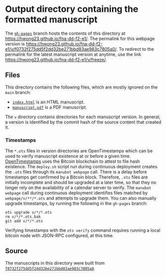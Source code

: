 # Output directory containing the formatted manuscript

The [`gh-pages`](https://github.com/hwong23/fna-dd-f2-e1/tree/gh-pages) branch hosts the contents of this directory at <https://hwong23.github.io/fna-dd-f2-e1/>.
The permalink for this webpage version is <https://hwong23.github.io/fna-dd-f2-e1/v/f0732f275dd5f2dd32be271bbd83ae983c7805a0/>.
To redirect to the permalink for the latest manuscript version at anytime, use the link <https://hwong23.github.io/fna-dd-f2-e1/v/freeze/>.

## Files

This directory contains the following files, which are mostly ignored on the `main` branch:

+ [`index.html`](index.html) is an HTML manuscript.
+ [`manuscript.pdf`](manuscript.pdf) is a PDF manuscript.

The `v` directory contains directories for each manuscript version.
In general, a version is identified by the commit hash of the source content that created it.

### Timestamps

The `*.ots` files in version directories are OpenTimestamps which can be used to verify manuscript existence at or before a given time.
[OpenTimestamps](https://opentimestamps.org/) uses the Bitcoin blockchain to attest to file hash existence.
The `deploy.sh` script run during continuous deployment creates the `.ots` files through its `manubot webpage` call.
There is a delay before timestamps get confirmed by a Bitcoin block.
Therefore, `.ots` files are initially incomplete and should be upgraded at a later time, so that they no longer rely on the availability of a calendar server to verify.
The `manubot webpage` call during continuous deployment identifies files matched by `webpage/v/**/*.ots` and attempts to upgrade them.
You can also manually upgrade timestamps, by running the following in the `gh-pages` branch:

```shell
ots upgrade v/*/*.ots
rm v/*/*.ots.bak
git add v/*/*.ots
```

Verifying timestamps with the `ots verify` command requires running a local bitcoin node with JSON-RPC configured, at this time.

## Source

The manuscripts in this directory were built from
[`f0732f275dd5f2dd32be271bbd83ae983c7805a0`](https://github.com/hwong23/fna-dd-f2-e1/commit/f0732f275dd5f2dd32be271bbd83ae983c7805a0).
